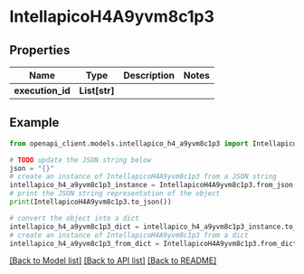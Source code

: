 # IntellapicoH4A9yvm8c1p3


## Properties

Name | Type | Description | Notes
------------ | ------------- | ------------- | -------------
**execution_id** | **List[str]** |  | 

## Example

```python
from openapi_client.models.intellapico_h4_a9yvm8c1p3 import IntellapicoH4A9yvm8c1p3

# TODO update the JSON string below
json = "{}"
# create an instance of IntellapicoH4A9yvm8c1p3 from a JSON string
intellapico_h4_a9yvm8c1p3_instance = IntellapicoH4A9yvm8c1p3.from_json(json)
# print the JSON string representation of the object
print(IntellapicoH4A9yvm8c1p3.to_json())

# convert the object into a dict
intellapico_h4_a9yvm8c1p3_dict = intellapico_h4_a9yvm8c1p3_instance.to_dict()
# create an instance of IntellapicoH4A9yvm8c1p3 from a dict
intellapico_h4_a9yvm8c1p3_from_dict = IntellapicoH4A9yvm8c1p3.from_dict(intellapico_h4_a9yvm8c1p3_dict)
```
[[Back to Model list]](../README.md#documentation-for-models) [[Back to API list]](../README.md#documentation-for-api-endpoints) [[Back to README]](../README.md)



